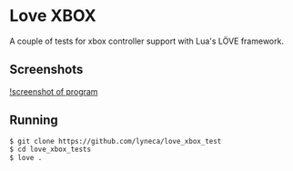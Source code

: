 # Love XBOX
A couple of tests for xbox controller support with Lua's LÖVE framework.

## Screenshots
[!screenshot of program](screen.png)

## Running
```bash
$ git clone https://github.com/lyneca/love_xbox_test
$ cd love_xbox_tests
$ love .
```
